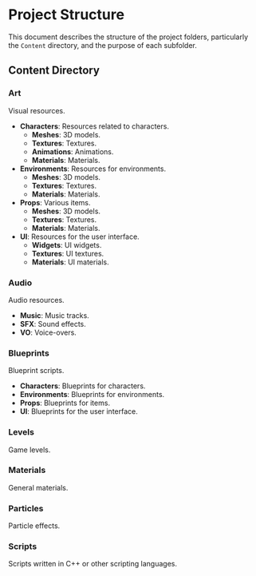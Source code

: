 # Project Structure

This document describes the structure of the project folders, particularly the `Content` directory, and the purpose of each subfolder.

## Content Directory

### Art
Visual resources.

- **Characters**: Resources related to characters.
  - **Meshes**: 3D models.
  - **Textures**: Textures.
  - **Animations**: Animations.
  - **Materials**: Materials.
- **Environments**: Resources for environments.
  - **Meshes**: 3D models.
  - **Textures**: Textures.
  - **Materials**: Materials.
- **Props**: Various items.
  - **Meshes**: 3D models.
  - **Textures**: Textures.
  - **Materials**: Materials.
- **UI**: Resources for the user interface.
  - **Widgets**: UI widgets.
  - **Textures**: UI textures.
  - **Materials**: UI materials.

### Audio
Audio resources.

- **Music**: Music tracks.
- **SFX**: Sound effects.
- **VO**: Voice-overs.

### Blueprints
Blueprint scripts.

- **Characters**: Blueprints for characters.
- **Environments**: Blueprints for environments.
- **Props**: Blueprints for items.
- **UI**: Blueprints for the user interface.

### Levels
Game levels.

### Materials
General materials.

### Particles
Particle effects.

### Scripts
Scripts written in C++ or other scripting languages.
